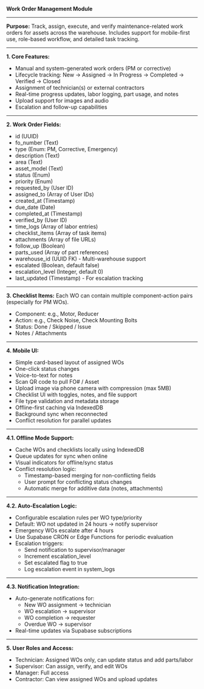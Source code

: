 **Work Order Management Module**

---

**Purpose:** Track, assign, execute, and verify maintenance-related work orders for assets across
the warehouse. Includes support for mobile-first use, role-based workflow, and detailed task
tracking.

---

**1. Core Features:**

- Manual and system-generated work orders (PM or corrective)
- Lifecycle tracking: New → Assigned → In Progress → Completed → Verified → Closed
- Assignment of technician(s) or external contractors
- Real-time progress updates, labor logging, part usage, and notes
- Upload support for images and audio
- Escalation and follow-up capabilities

---

**2. Work Order Fields:**

- id (UUID)
- fo_number (Text)
- type (Enum: PM, Corrective, Emergency)
- description (Text)
- area (Text)
- asset_model (Text)
- status (Enum)
- priority (Enum)
- requested_by (User ID)
- assigned_to (Array of User IDs)
- created_at (Timestamp)
- due_date (Date)
- completed_at (Timestamp)
- verified_by (User ID)
- time_logs (Array of labor entries)
- checklist_items (Array of task items)
- attachments (Array of file URLs)
- follow_up (Boolean)
- parts_used (Array of part references)
- warehouse_id (UUID FK) - Multi-warehouse support
- escalated (Boolean, default false)
- escalation_level (Integer, default 0)
- last_updated (Timestamp) - For escalation tracking

---

**3. Checklist Items:** Each WO can contain multiple component-action pairs (especially for PM WOs).

- Component: e.g., Motor, Reducer
- Action: e.g., Check Noise, Check Mounting Bolts
- Status: Done / Skipped / Issue
- Notes / Attachments

---

**4. Mobile UI:**

- Simple card-based layout of assigned WOs
- One-click status changes
- Voice-to-text for notes
- Scan QR code to pull FO# / Asset
- Upload image via phone camera with compression (max 5MB)
- Checklist UI with toggles, notes, and file support
- File type validation and metadata storage
- Offline-first caching via IndexedDB
- Background sync when reconnected
- Conflict resolution for parallel updates

---

**4.1. Offline Mode Support:**

- Cache WOs and checklists locally using IndexedDB
- Queue updates for sync when online
- Visual indicators for offline/sync status
- Conflict resolution logic:
  - Timestamp-based merging for non-conflicting fields
  - User prompt for conflicting status changes
  - Automatic merge for additive data (notes, attachments)

---

**4.2. Auto-Escalation Logic:**

- Configurable escalation rules per WO type/priority
- Default: WO not updated in 24 hours → notify supervisor
- Emergency WOs escalate after 4 hours
- Use Supabase CRON or Edge Functions for periodic evaluation
- Escalation triggers:
  - Send notification to supervisor/manager
  - Increment escalation_level
  - Set escalated flag to true
  - Log escalation event in system_logs

---

**4.3. Notification Integration:**

- Auto-generate notifications for:
  - New WO assignment → technician
  - WO escalation → supervisor
  - WO completion → requester
  - Overdue WO → supervisor
- Real-time updates via Supabase subscriptions

---

**5. User Roles and Access:**

- Technician: Assigned WOs only, can update status and add parts/labor
- Supervisor: Can assign, verify, and edit WOs
- Manager: Full access
- Contractor: Can view assigned WOs and upload updates
